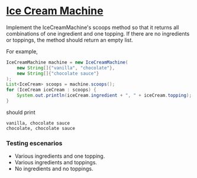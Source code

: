 # [Ice Cream Machine](https://www.testdome.com/questions/java/ice-cream-machine/83099 "Ice Cream Machine")

Implement the IceCreamMachine's scoops method so that it returns all combinations of one ingredient and one topping. If there are no ingredients or toppings, the method should return an empty list.

For example,

```java
IceCreamMachine machine = new IceCreamMachine(
    new String[]{"vanilla", "chocolate"},
    new String[]{"chocolate sauce"}
);
List<IceCream> scoops = machine.scoops();
for (IceCream iceCream : scoops) {
    System.out.println(iceCream.ingredient + ", " + iceCream.topping);
}
```

should print

```
vanilla, chocolate sauce
chocolate, chocolate sauce
```

### Testing escenarios

* Various ingredients and one topping.
* Various ingredients and toppings.
* No ingredients and no toppings.
